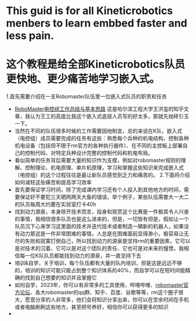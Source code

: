 # This guid is for all Kineticrobotics menbers to learn embbed faster and less pain.
# 这个教程是给全部Kineticrobotics队员更快地、更少痛苦地学习嵌入式。
1.首先需要介绍在一支Robomaster队伍里一位嵌入式队员的职责和任务
  - [RoboMaster电控组工作总结与基本思路]([https://www.baidu.com](https://zhuanlan.zhihu.com/p/569160065)https://zhuanlan.zhihu.com/p/569160065) 这是哈尔滨工程大学王洪玺的知乎文章，我认为王工的高度比我这个嵌入式底层人员写的好太多，那就先抛砖引玉一下。
  - 当然在不同的队伍很多时候的工作需要因地制宜，总的来说在K队，嵌入式（电控组）成员需要完成的任务有这些：熟悉每个兵种的机电结构、控制各种机电设备（包括但不限于rm官方的各种执行器件）、在不同的主控板上部署自己的控制代码、对特定兵种设计完整的控制代码和机电布局。
  - 看似简单的任务背后需要大量的知识作为支撑，例如对robomaster规则的理解、控制理论、机电原理、单片机原理，学习和掌握这些知识来完成嵌入式（电控组）的这个过程往往是最让新队员感觉到乏力和痛苦的。
2.下面将介绍如何减轻这些痛苦和提高学习效率
  - 首先要保证学习时间，除了完成课内学习还有个人投入到其他地方的时间，需要保证好不要犯三天晒网两天大鱼的错误，举个例子，某些队伍需要大一大二的队员每周大约要在实验室打卡40h
  - 找到动力源泉，本身除开技术而言，投身和观赏这个比赛是一件极其令人兴奋的事情，我相信很多队员也是这么进来的，但是，一切皆有但是，假如让一个队员沉下心来学习这里面的技术并迭代技术或者制造一辆新的机器人，如果没有动力那这是一件非常困难的事情，人总是在困难面前显得渺小，极容易让无尽的失败和寂寞打倒自己，所以找到动力的源泉是坚持rm的重要因素，它可以是对技术的沉着、它可以是对这个团队的责任、它也可是对未来的憧憬，我相信每一位K队队员都能找到动力的源泉，并一直坚持下去
  - 培训&自学，关于培训，每个队伍都有大量的队内培训，但是这是远远不够的，培训的知识可能只能占到整个知识体系的40%，而自学可以在短时间能精确的找到自己想要的知识并且掌握它
  - 如何自学，2023年，你可以有非常多的工具使用，哔哩哔哩、[robomaster官方论坛](https://bbs.robomaster.com/portal.php)、各大robomaster的qq群、知乎、百度、谷歌等等，rm这个圈子很大，愿意分享的人非常多，他们会将知识分享出来，你可以在空余时间在手机或者电脑刷刷这些地方，甚至把号养好，相信你可以获得更多的知识
  - 
